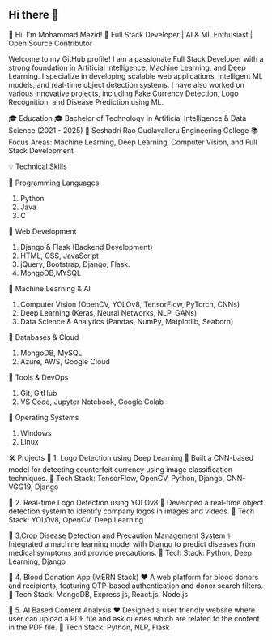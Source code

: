 ## Hi there 👋

👋 Hi, I'm Mohammad Mazid!
🚀 Full Stack Developer | AI & ML Enthusiast | Open Source Contributor

Welcome to my GitHub profile! I am a passionate Full Stack Developer with a strong foundation in Artificial Intelligence, Machine Learning, and Deep Learning. 
I specialize in developing scalable web applications, intelligent ML models, and real-time object detection systems. I have also worked on various innovative projects, 
including Fake Currency Detection, Logo Recognition, and Disease Prediction using ML.


🎓 Education
🎓 Bachelor of Technology in Artificial Intelligence & Data Science (2021 - 2025)
📍 Seshadri Rao Gudlavalleru Engineering College
📚 Focus Areas: Machine Learning, Deep Learning, Computer Vision, and Full Stack Development


💡 Technical Skills

🔹 Programming Languages
1. Python 
2. Java
3. C

🔹 Web Development

1. Django & Flask (Backend Development)
2. HTML, CSS, JavaScript
3. jQuery, Bootstrap, Django, Flask.
4. MongoDB,MYSQL

🔹 Machine Learning & AI
1. Computer Vision (OpenCV, YOLOv8, TensorFlow, PyTorch, CNNs)
2. Deep Learning (Keras, Neural Networks, NLP, GANs)
3. Data Science & Analytics (Pandas, NumPy, Matplotlib, Seaborn)

🔹 Databases & Cloud
1. MongoDB, MySQL
2. Azure, AWS, Google Cloud

🔹 Tools & DevOps
1. Git, GitHub
2. VS Code, Jupyter Notebook, Google Colab

🔹 Operating Systems
1. Windows
2. Linux


🛠 Projects
🔹 1. Logo Detection using Deep Learning
📝 Built a CNN-based model for detecting counterfeit currency using image classification techniques.
🔧 Tech Stack: TensorFlow, OpenCV, Python, Django, CNN-VGG19, Django

🔹 2. Real-time Logo Detection using YOLOv8
📸 Developed a real-time object detection system to identify company logos in images and videos.
🔧 Tech Stack: YOLOv8, OpenCV, Deep Learning

🔹 3.Crop Disease Detection and Precaution Management System
⚕️ Integrated a machine learning model with Django to predict diseases from medical symptoms and provide precautions.
🔧 Tech Stack: Python, Deep Learning, Django

🔹 4. Blood Donation App (MERN Stack)
❤️ A web platform for blood donors and recipients, featuring OTP-based authentication and donor search filters.
🔧 Tech Stack: MongoDB, Express.js, React.js, Node.js

🔹 5. AI Based Content Analysis
❤️ Designed a user friendly website where user can upload a PDF file and ask queries which are related to the content in the PDF file. 
🔧 Tech Stack: Python, NLP, Flask










